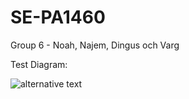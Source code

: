 # SE-PA1460

Group 6 - Noah, Najem, Dingus och Varg


Test Diagram:

![alternative text](http://www.plantuml.com/plantuml/proxy?cache=no&src=https://raw.githubusercontent.com/NoahHakansson/SE-PA1460/main/diagram.pu)
